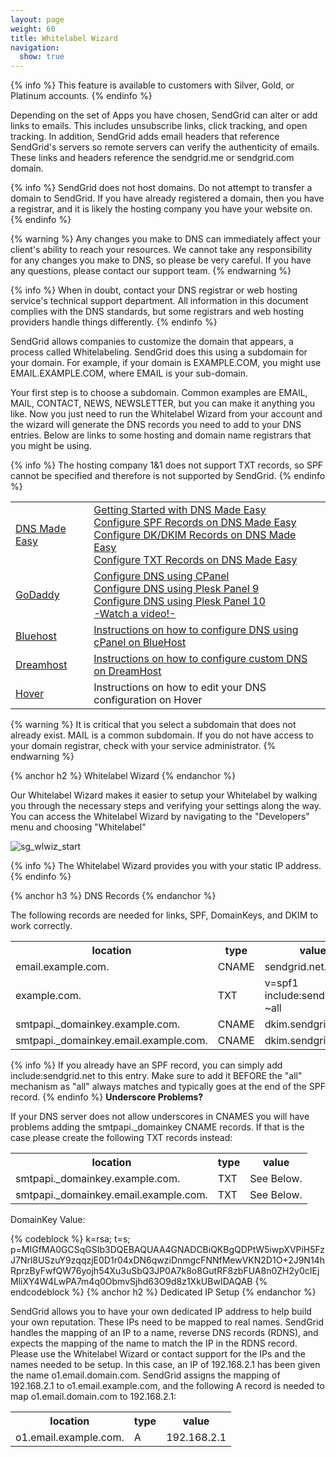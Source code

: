 ```yaml
---
layout: page
weight: 60
title: Whitelabel Wizard
navigation:
  show: true
---
```


{% info %}
This feature is available to customers with Silver, Gold, or Platinum accounts. 
{% endinfo %}

Depending on the set of Apps you have chosen, SendGrid can alter or add links to emails. This includes unsubscribe links, click tracking, and open tracking. In addition, SendGrid adds email headers that reference SendGrid's servers so remote servers can verify the authenticity of emails. These links and headers reference the sendgrid.me or sendgrid.com domain.

{% info %}
SendGrid does not host domains. Do not attempt to transfer a domain to SendGrid. If you have already registered a domain, then you have a registrar, and it is likely the hosting company you have your website on. 
{% endinfo %}

{% warning %}
Any changes you make to DNS can immediately affect your client's ability to reach your resources. We cannot take any responsibility for any changes you make to DNS, so please be very careful. If you have any questions, please contact our support team. 
{% endwarning %}

{% info %}
When in doubt, contact your DNS registrar or web hosting service's technical support department. All information in this document complies with the DNS standards, but some registrars and web hosting providers handle things differently. 
{% endinfo %}

SendGrid allows companies to customize the domain that appears, a process called Whitelabeling. SendGrid does this using a subdomain for your domain. For example, if your domain is EXAMPLE.COM, you might use EMAIL.EXAMPLE.COM, where EMAIL is your sub-domain.

Your first step is to choose a subdomain. Common examples are EMAIL, MAIL, CONTACT, NEWS, NEWSLETTER, but you can make it anything you like. Now you just need to run the Whitelabel Wizard from your account and the wizard will generate the DNS records you need to add to your DNS entries. Below are links to some hosting and domain name registrars that you might be using.

{% info %}
The hosting company 1&1 does not support TXT records, so SPF cannot be specified and therefore is not supported by SendGrid. 
{% endinfo %}

<table class="table table-bordered table-striped">
   <tbody>
      <tr>
        <td>
          <a href="http://www.dnsmadeeasy.com">DNS Made Easy</a>
        </td>
        <td>
          <a href="http://www.youtube.com/watch?v=hZ1bKYC3gWA=c4-overview-vl=PL2DD16B8270E9D3A0">Getting Started with DNS Made Easy</a>
          <br>
          <a href="http://help.dnsmadeeasy.com/records/spf-record/">Configure SPF Records on DNS Made Easy</a>
          <br>
          <a href="http://help.dnsmadeeasy.com/spry_menu/domainkeys-identified-mail-dkim-record/">Configure DK/DKIM Records on DNS Made Easy</a>
          <br>
          <a href="http://help.dnsmadeeasy.com/records/txt-record/">Configure TXT Records on DNS Made Easy</a>
        </td>
        <tr>
          <td>
            <a href="http://www.godaddy.com">GoDaddy</a>
          </td>
          <td>
            <a href="http://support.godaddy.com/help/4597/setup-dns-using-cpanel">Configure DNS using CPanel</a>
            <br>
            <a href="http://support.godaddy.com/help/198/setting-up-dns-with-your-parallels-plesk-panel-9-server-and-domain-with-us">Configure DNS using Plesk Panel 9</a>
            <br>
            <a href="http://support.godaddy.com/help/6891/setting-up-dns-with-your-parallels-plesk-panel-10-server-and-domain-with-us">Configure DNS using Plesk Panel 10</a>
            <br>
            <a href="http://screencast.com/t/tip4j5ce6b">-Watch a video!-</a>
          </td>
        </tr>
        <tr>
          <td>
            <a href="http://www.bluehost.com">Bluehost</a>
          </td>
          <td>
            <a href="https://my.bluehost.com/cgi/help/559">Instructions on how to configure DNS using cPanel on BlueHost</a>
          </td>
        </tr>
        <tr>
          <td>
            <a href="http://www.dreamhost.com">Dreamhost</a>
          </td>
          <td>
            <a href="http://wiki.dreamhost.com/Custom_DNS">Instructions on how to configure custom DNS on DreamHost</a>
          </td>
        </tr>
        <tr>
          <td>
            <a href="http://www.hover.com">Hover</a>
          </td>
          <td>
            <a href"https://www.hover.com/help/edit-dns-records-cname-mx-txt-and-srv">Instructions on how to edit your DNS configuration on Hover</a>
          </td>
        </tr>
      </tr>
   </tbody>
</table>

{% warning %}
It is critical that you select a subdomain that does not already exist. MAIL is a common subdomain. If you do not have access to your domain registrar, check with your service administrator. 
{% endwarning %}

{% anchor h2 %}
Whitelabel Wizard 
{% endanchor %}

Our Whitelabel Wizard makes it easier to setup your Whitelabel by walking you through the necessary steps and verifying your settings along the way. You can access the Whitelabel Wizard by navigating to the "Developers" menu and choosing "Whitelabel"

![]({{root_url}}/images/whitelabel_1.png "sg_wlwiz_start")

{% info %}
The Whitelabel Wizard provides you with your static IP address. 
{% endinfo %}

{% anchor h3 %}
DNS Records 
{% endanchor %}

The following records are needed for links, SPF, DomainKeys, and DKIM to work correctly.

<table class="table table-bordered table-striped">
   <tbody>
      <tr>
         <th>location</th>
         <th>type</th>
         <th>value</th>
      </tr>
      <tr>
         <td>email.example.com.</td>
         <td>CNAME</td>
         <td>sendgrid.net.</td>
      </tr>
      <tr>
         <td>example.com.</td>
         <td>TXT</td>
         <td>v=spf1 include:sendgrid.net ~all</td>
      </tr>
      <tr>
         <td>smtpapi._domainkey.example.com.</td>
         <td>CNAME</td>
         <td>dkim.sendgrid.net.</td>
      </tr>
      <tr>
         <td>smtpapi._domainkey.email.example.com.</td>
         <td>CNAME</td>
         <td>dkim.sendgrid.net.</td>
      </tr>
   </tbody>
</table>

{% info %}
If you already have an SPF record, you can simply add include:sendgrid.net to this entry. Make sure to add it BEFORE the "all" mechanism as "all" always matches and typically goes at the end of the SPF record. 
{% endinfo %}
**Underscore Problems?**

If your DNS server does not allow underscores in CNAMES you will have problems adding the smtpapi._domainkey CNAME records. If that is the case please create the following TXT records instead:

<table class="table table-bordered table-striped">
   <tbody>
      <tr>
         <th>location</th>
         <th>type</th>
         <th>value</th>
      </tr>
      <tr>
         <td>smtpapi._domainkey.example.com.</td>
         <td>TXT</td>
         <td>See Below.</td>
      </tr>
      <tr>
         <td>smtpapi._domainkey.email.example.com.</td>
         <td>TXT</td>
         <td>See Below.</td>
      </tr>
   </tbody>
</table>

DomainKey Value:

{% codeblock %} k=rsa; t=s; p=MIGfMA0GCSqGSIb3DQEBAQUAA4GNADCBiQKBgQDPtW5iwpXVPiH5FzJ7Nrl8USzuY9zqqzjE0D1r04xDN6qwziDnmgcFNNfMewVKN2D1O+2J9N14hRprzByFwfQW76yojh54Xu3uSbQ3JP0A7k8o8GutRF8zbFUA8n0ZH2y0cIEjMliXY4W4LwPA7m4q0ObmvSjhd63O9d8z1XkUBwIDAQAB {% endcodeblock %} 
{% anchor h2 %}
Dedicated IP Setup 
{% endanchor %}

SendGrid allows you to have your own dedicated IP address to help build your own reputation. These IPs need to be mapped to real names. SendGrid handles the mapping of an IP to a name, reverse DNS records (RDNS), and expects the mapping of the name to match the IP in the RDNS record. Please use the Whitelabel Wizard or contact support for the IPs and the names needed to be setup. In this case, an IP of 192.168.2.1 has been given the name o1.email.domain.com. SendGrid assigns the mapping of 192.168.2.1 to o1.email.example.com, and the following A record is needed to map o1.email.domain.com to 192.168.2.1:

<table class="table table-bordered table-striped">
   <tbody>
      <tr>
         <th>location</th>
         <th>type</th>
         <th>value</th>
      </tr>
      <tr>
         <td>o1.email.example.com.</td>
         <td>A</td>
         <td>192.168.2.1</td>
      </tr>
   </tbody>
</table>
